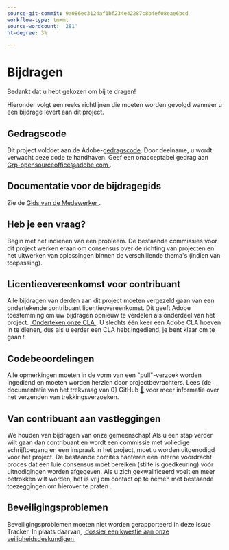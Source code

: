 ```yaml
---
source-git-commit: 9a086ec3124af1bf234e42287c8b4ef08eae6bcd
workflow-type: tm+mt
source-wordcount: '281'
ht-degree: 3%

---
```

# Bijdragen

Bedankt dat u hebt gekozen om bij te dragen!

Hieronder volgt een reeks richtlijnen die moeten worden gevolgd wanneer u een bijdrage levert aan dit project.

## Gedragscode

Dit project voldoet aan de Adobe-[gedragscode](code-of-conduct.md). Door deelname,
u wordt verwacht deze code te handhaven. Geef een onacceptabel gedrag aan
[&#x200B; Grp-opensourceoffice@adobe.com &#x200B;](mailto:Grp-opensourceoffice@adobe.com).

## Documentatie voor de bijdragegids

Zie de [&#x200B; Gids van de Medewerker &#x200B;](https://experienceleague.adobe.com/docs/contributor/contributor-guide/introduction.html).

## Heb je een vraag?

Begin met het indienen van een probleem. De bestaande commissies voor dit project werken eraan om
consensus over de richting van projecten en het uitwerken van oplossingen binnen de verschillende thema&#39;s
(indien van toepassing).

## Licentieovereenkomst voor contribuant

Alle bijdragen van derden aan dit project moeten vergezeld gaan van een ondertekende contribuant
licentieovereenkomst. Dit geeft Adobe toestemming om uw bijdragen opnieuw te verdelen
als onderdeel van het project. [&#x200B; Onderteken onze CLA &#x200B;](http://opensource.adobe.com/cla.html). U
slechts één keer een Adobe CLA hoeven in te dienen, dus als u eerder een CLA hebt ingediend,
je bent klaar om te gaan !

## Codebeoordelingen

Alle opmerkingen moeten in de vorm van een &quot;pull&quot;-verzoek worden ingediend en moeten worden herzien
door projectbevrachters. Lees {de documentatie van het trekvraag van 0} GitHub [&#128279;](https://help.github.com/articles/about-pull-requests/)
voor meer informatie over het verzenden van trekkingsverzoeken.

<!--
Lastly, please follow the [pull request template](PULL_REQUEST_TEMPLATE.md) when
submitting a pull request!
-->

## Van contribuant aan vastleggingen

We houden van bijdragen van onze gemeenschap! Als u een stap verder wilt gaan dan contribuant
en wordt een commissie met volledige schrijftoegang en een inspraak in het project, moet u
worden uitgenodigd voor het project. De bestaande comités hanteren een interne voordracht
proces dat een luie consensus moet bereiken (stilte is goedkeuring) vóór uitnodigingen
worden afgegeven. Als u zich gekwalificeerd voelt en meer betrokken wilt worden,
het is vrij om contact op te nemen met bestaande toezeggingen om hierover te praten .

## Beveiligingsproblemen

Beveiligingsproblemen moeten niet worden gerapporteerd in deze Issue Tracker. In plaats daarvan, [&#x200B; dossier een kwestie aan onze veiligheidsdeskundigen &#x200B;](https://helpx.adobe.com/security/alertus.html)
